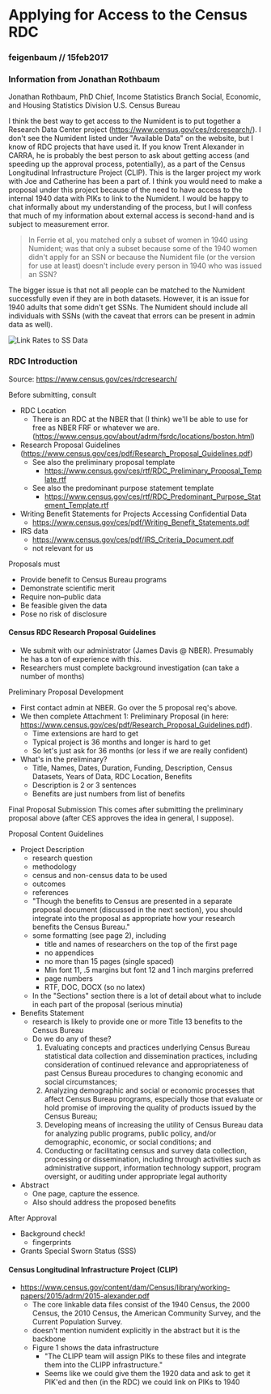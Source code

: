 # Applying for Access to the Census RDC
### feigenbaum // 15feb2017

### Information from Jonathan Rothbaum

Jonathan Rothbaum, PhD
Chief, Income Statistics Branch
Social, Economic, and Housing Statistics Division
U.S. Census Bureau

I think the best way to get access to the Numident is to put together a Research Data Center project (https://www.census.gov/ces/rdcresearch/).  I don't see the Numident listed under "Available Data" on the website, but I know of RDC projects that have used it.  If you know Trent Alexander in CARRA, he is probably the best person to ask about getting access (and speeding up the approval process, potentially), as a part of the Census Longitudinal Infrastructure Project (CLIP).  This is the larger project my work with Joe and Catherine has been a part of.  I think you would need to make a proposal under this project because of the need to have access to the internal 1940 data with PIKs to link to the Numident.  I would be happy to chat informally about my understanding of the process, but I will confess that much of my information about external access is second-hand and is subject to measurement error.

> In Ferrie et al, you matched only a subset of women in 1940 using Numident; was that only a subset because some of the 1940 women didn't apply for an SSN or because the Numident file (or the version for use at least) doesn't include every person in 1940 who was issued an SSN?

The bigger issue is that not all people can be matched to the Numident successfully even if they are in both datasets.  However, it is an issue for 1940 adults that some didn't get SSNs.  The Numident should include all individuals with SSNs (with the caveat that errors can be present in admin data as well).

![Link Rates to SS Data](D:/dropbox/screenshots/numident_linkingrates.PNG)

### RDC Introduction

Source: https://www.census.gov/ces/rdcresearch/

Before submitting, consult
- RDC Location
  - There is an RDC at the NBER that (I think) we'll be able to use for free as NBER FRF or whatever we are. (https://www.census.gov/about/adrm/fsrdc/locations/boston.html)
- Research Proposal Guidelines (https://www.census.gov/ces/pdf/Research_Proposal_Guidelines.pdf)
  - See also the preliminary proposal template
    - https://www.census.gov/ces/rtf/RDC_Preliminary_Proposal_Template.rtf
  - See also the predominant purpose statement template
    - https://www.census.gov/ces/rtf/RDC_Predominant_Purpose_Statement_Template.rtf
- Writing Benefit Statements for Projects Accessing Confidential Data
  - https://www.census.gov/ces/pdf/Writing_Benefit_Statements.pdf
- IRS data
  - https://www.census.gov/ces/pdf/IRS_Criteria_Document.pdf
  - not relevant for us

Proposals must
- Provide benefit to Census Bureau programs
- Demonstrate scientific merit
- Require non–public data
- Be feasible given the data
- Pose no risk of disclosure

#### Census RDC Research Proposal Guidelines

- We submit with our administrator (James Davis @ NBER). Presumably he has a ton of experience with this.
- Researchers must complete background investigation (can take a number of months)

Preliminary Proposal Development
- First contact admin at NBER. Go over the 5 proposal req's above.
- We then complete Attachment 1: Preliminary Proposal (in here: https://www.census.gov/ces/pdf/Research_Proposal_Guidelines.pdf).
  - Time extensions are hard to get
  - Typical project is 36 months and longer is hard to get
  - So let's just ask for 36 months (or less if we are really confident)
- What's in the preliminary?
  - Title, Names, Dates, Duration, Funding, Description, Census Datasets, Years of Data, RDC Location, Benefits
  - Description is 2 or 3 sentences
  - Benefits are just numbers from list of benefits

Final Proposal Submission
This comes after submitting the preliminary proposal above (after CES approves the idea in general, I suppose).

Proposal Content Guidelines
- Project Description
  - research question
  - methodology
  - census and non-census data to be used
  - outcomes
  - references
  - "Though the benefits to Census are presented in a separate proposal document (discussed in the next section), you should integrate into the proposal as appropriate how your research benefits the Census Bureau."
  - some formatting (see page 2), including
    - title and names of researchers on the top of the first page
    - no appendices
    - no more than 15 pages (single spaced)
    - Min font 11, .5 margins but font 12 and 1 inch margins preferred
    - page numbers
    - RTF, DOC, DOCX (so no latex)
  - In the "Sections" section there is a lot of detail about what to include in each part of the proposal (serious minutia)
- Benefits Statement
  - research is likely to provide one or more Title 13 benefits to the Census Bureau
  - Do we do any of these?
    1. Evaluating concepts and practices underlying Census Bureau statistical data collection and dissemination practices, including consideration of continued relevance and appropriateness of past Census Bureau procedures to changing economic and social circumstances;
    2. Analyzing demographic and social or economic processes that affect Census Bureau programs, especially those that evaluate or hold promise of improving the quality of products issued by the Census Bureau;
    3. Developing means of increasing the utility of Census Bureau data for analyzing public programs, public policy, and/or demographic, economic, or social conditions; and
    4. Conducting or facilitating census and survey data collection, processing or dissemination, including through activities such as administrative support, information technology support, program oversight, or auditing under appropriate legal authority
- Abstract
  - One page, capture the essence.
  - Also should address the proposed benefits

After Approval
- Background check!
  - fingerprints
- Grants Special Sworn Status (SSS)

#### Census Longitudinal Infrastructure Project (CLIP)

- https://www.census.gov/content/dam/Census/library/working-papers/2015/adrm/2015-alexander.pdf
  - The core linkable data files consist of the 1940 Census, the 2000 Census, the 2010
Census, the American Community Survey, and the Current Population Survey.
  - doesn't mention numident explicitly in the abstract but it is the backbone
  - Figure 1 shows the data infrastructure
    - "The CLIPP team will assign PIKs to these files and integrate them into the CLIPP infrastructure."
    - Seems like we could give them the 1920 data and ask to get it PIK'ed and then (in the RDC) we could link on PIKs to 1940
